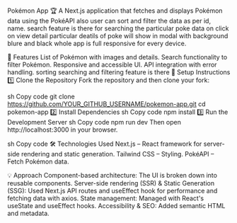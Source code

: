Pokémon App 🏆
A Next.js application that fetches and displays Pokémon data using the PokéAPI
also user can sort and filter the data as per id, name.
search feature is there for searching the particular poke data
on click on view detail particular deatils of poke will show in modal with background blure and black
whole app is full responsive for every device.

📌 Features
List of Pokémon with images and details.
Search functionality to filter Pokémon.
Responsive and accessible UI.
API integration with error handling.
sorting searching and filtering feature is there
🚀 Setup Instructions
1️⃣ Clone the Repository
Fork the repository and then clone your fork:

sh
Copy code
git clone https://github.com/YOUR_GITHUB_USERNAME/pokemon-app.git
cd pokemon-app
2️⃣ Install Dependencies
sh
Copy code
npm install
3️⃣ Run the Development Server
sh
Copy code
npm run dev
Then open http://localhost:3000 in your browser.



sh
Copy code
🛠️ Technologies Used
Next.js – React framework for server-side rendering and static generation.
Tailwind CSS – Styling.
PokéAPI – Fetch Pokémon data.

💡 Approach
Component-based architecture: The UI is broken down into reusable components.
Server-side rendering (SSR) & Static Generation (SSG): Used Next.js API routes and useEffect hook for performance and fetching data with axios.
State management: Managed with React's useState and useEffect hooks.
Accessibility & SEO: Added semantic HTML and metadata.



